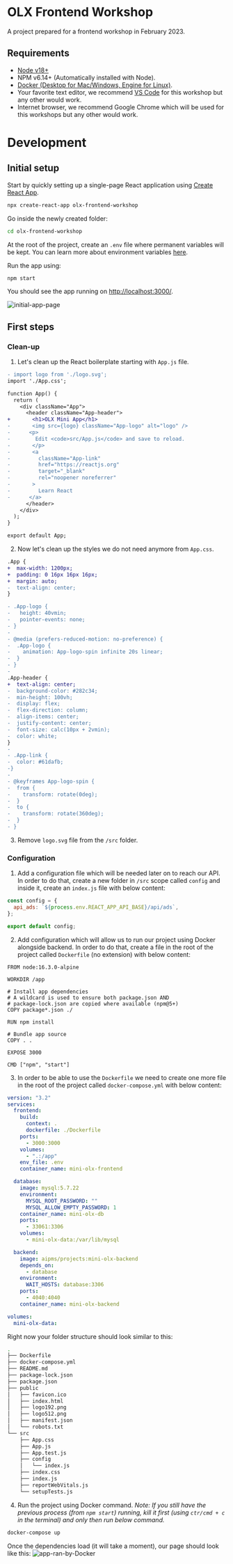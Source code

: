 # OLX Frontend Workshop
A project prepared for a frontend workshop in February 2023.

## Requirements

- [Node v18+](https://nodejs.org/en/)
- NPM v6.14+ (Automatically installed with Node).
- [Docker (Desktop for Mac/Windows, Engine for Linux)](https://www.docker.com/get-started).
- Your favorite text editor, we recommend [VS Code](https://code.visualstudio.com) for this workshop but any other would work.
- Internet browser, we recommend Google Chrome which will be used for this workshops but any other would work.

# Development
## Initial setup

Start by quickly setting up a single-page React application using [Create React App](https://reactjs.org/docs/create-a-new-react-app.html#create-react-app).
```sh
npx create-react-app olx-frontend-workshop
```

Go inside the newly created folder:
```sh
cd olx-frontend-workshop
```

At the root of the project, create an `.env` file where permanent variables will be kept. You can learn more about environment variables [here](https://create-react-app.dev/docs/adding-custom-environment-variables/#adding-development-environment-variables-in-env).

Run the app using:
```sh
npm start
```

You should see the app running on [http://localhost:3000/](http://localhost:3000/).

![initial-app-page](/olx-frontend-workshop/docs/images/01-initial-app-page.png)

## First steps
### Clean-up

1. Let's clean up the React boilerplate starting with `App.js` file.
```diff
- import logo from './logo.svg';
import './App.css';

function App() {
  return (
    <div className="App">
      <header className="App-header">
+       <h1>OLX Mini App</h1>
-       <img src={logo} className="App-logo" alt="logo" />
-      <p>
-        Edit <code>src/App.js</code> and save to reload.
-       </p>
-       <a
-         className="App-link"
-         href="https://reactjs.org"
-         target="_blank"
-         rel="noopener noreferrer"
-       >
-         Learn React
-      </a>
      </header>
    </div>
  );
}

export default App;
```

2. Now let's clean up the styles we do not need anymore from `App.css`.
```diff
.App {
+  max-width: 1200px;
+  padding: 0 16px 16px 16px;
+  margin: auto;
-  text-align: center;
}

- .App-logo {
-   height: 40vmin;
-   pointer-events: none;
- }
-
- @media (prefers-reduced-motion: no-preference) {
-  .App-logo {
-    animation: App-logo-spin infinite 20s linear;
-  }
- }
-
.App-header {
+  text-align: center;
-  background-color: #282c34;
-  min-height: 100vh;
-  display: flex;
-  flex-direction: column;
-  align-items: center;
-  justify-content: center;
-  font-size: calc(10px + 2vmin);
-  color: white;
}
-
- .App-link {
-  color: #61dafb;
-}
-
- @keyframes App-logo-spin {
-  from {
-    transform: rotate(0deg);
-  }
-  to {
-    transform: rotate(360deg);
-  }
- }
```

3. Remove `logo.svg` file from the `/src` folder.

### Configuration

1. Add a configuration file which will be needed later on to reach our API. In order to do that, create a new folder in `/src` scope called `config` and inside it, create an `index.js` file with below content:
```js
const config = {
  api_ads: `${process.env.REACT_APP_API_BASE}/api/ads`,
};

export default config;
```

2. Add configuration which will allow us to run our project using Docker alongside backend. In order to do that, create a file in the root of the project called `Dockerfile` (no extension) with below content:
```docker
FROM node:16.3.0-alpine

WORKDIR /app

# Install app dependencies
# A wildcard is used to ensure both package.json AND
# package-lock.json are copied where available (npm@5+)
COPY package*.json ./

RUN npm install

# Bundle app source
COPY . .

EXPOSE 3000

CMD ["npm", "start"]
```

3. In order to be able to use the `Dockerfile` we need to create one more file in the root of the project called `docker-compose.yml` with below content:
```yml
version: "3.2"
services:
  frontend:
    build:
      context: .
      dockerfile: ./Dockerfile
    ports:
      - 3000:3000
    volumes:
      - ".:/app"
    env_file: .env
    container_name: mini-olx-frontend

  database:
    image: mysql:5.7.22
    environment:
      MYSQL_ROOT_PASSWORD: ""
      MYSQL_ALLOW_EMPTY_PASSWORD: 1
    container_name: mini-olx-db
    ports:
      - 33061:3306
    volumes:
      - mini-olx-data:/var/lib/mysql

  backend:
    image: aipms/projects:mini-olx-backend
    depends_on:
      - database
    environment:
      WAIT_HOSTS: database:3306
    ports:
      - 4040:4040
    container_name: mini-olx-backend

volumes:
  mini-olx-data:
```

Right now your folder structure should look similar to this:
```sh
.
├── Dockerfile
├── docker-compose.yml
├── README.md
├── package-lock.json
├── package.json
├── public
│   ├── favicon.ico
│   ├── index.html
│   ├── logo192.png
│   ├── logo512.png
│   ├── manifest.json
│   └── robots.txt
└── src
    ├── App.css
    ├── App.js
    ├── App.test.js
    ├── config
    │   └── index.js
    ├── index.css
    ├── index.js
    ├── reportWebVitals.js
    └── setupTests.js
```

4. Run the project using Docker command.
_Note: If you still have the previous process (from `npm start`) running, kill it first (using `ctr/cmd + c` in the terminal) and only then run below command._
```sh
docker-compose up
```

Once the dependencies load (it will take a moment), our page should look like this:
![app-ran-by-Docker](/olx-frontend-workshop/docs/images/02-app-ran-by-Docker.png)